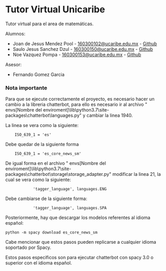 # Tutor Virtual Unicaribe

Tutor virtual para el area de matemáticas.

Alumnos:

* Joan de Jesus Mendez Pool - 160300102@ucaribe.edu.mx -  [Github](https://github.com/JJWizardMP)
* Saulo Jesus Sanchez Dzul - 160300150@ucaribe.edu.mx -  [Github](https://github.com/SauloSanchez)
* Noe Vazquez Pompa - 160300153@ucaribe.edu.mx -  [Github](https://github.com/Famvazpom)

Asesor:

* Fernando Gomez Garcia

### Nota importante

Para que se ejecute correctamente el proyecto, es necesario hacer un cambio a la libreria chatterbot, para ello es necesario ir al archivo " envs\[Nombre del enviroment]\lib\python3.7\site-packages\chatterbot\languages.py" y cambiar la linea 1940.

La linea se vera como la siguiente:

```
    ISO_639_1 = 'es'
```

Debe quedar de la siguiente forma

```
    ISO_639_1 = 'es_core_news_sm'
```

De igual forma en el archivo " envs\[Nombre del enviroment]\lib\python3.7\site-packages\chatterbot\storage\storage_adapter.py" modificar la linea 21, la cual se vera como la siguiente:

```
            'tagger_language', languages.ENG
```

Debe cambiarse de la siguiente forma:

```
            'tagger_language', languages.SPA
```

Posteriormente, hay que descargar los modelos referentes al idioma español:

```
python -m spacy download es_core_news_sm
```

Cabe mencionar que estos pasos pueden replicarse a cualquier idioma soportado por Spacy.

Estos pasos especificos son para ejecutar chatterbot con spacy 3.0 o superior con el idioma español.
